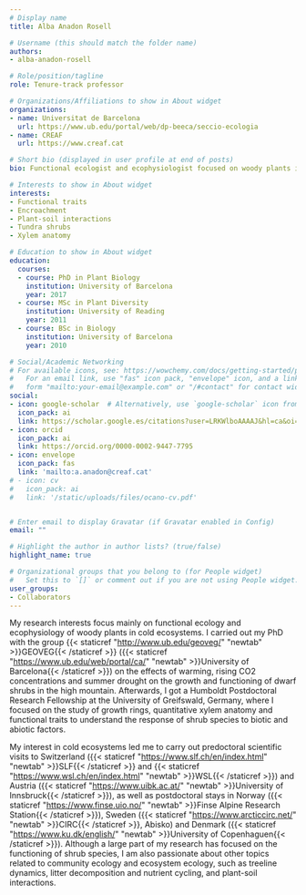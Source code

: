 ```yaml
---
# Display name
title: Alba Anadon Rosell

# Username (this should match the folder name)
authors:
- alba-anadon-rosell

# Role/position/tagline
role: Tenure-track professor

# Organizations/Affiliations to show in About widget
organizations:
- name: Universitat de Barcelona
  url: https://www.ub.edu/portal/web/dp-beeca/seccio-ecologia
- name: CREAF
  url: https://www.creaf.cat

# Short bio (displayed in user profile at end of posts)
bio: Functional ecologist and ecophysiologist focused on woody plants in cold ecosystems

# Interests to show in About widget
interests:
- Functional traits
- Encroachment
- Plant-soil interactions
- Tundra shrubs
- Xylem anatomy

# Education to show in About widget
education:
  courses:
  - course: PhD in Plant Biology
    institution: University of Barcelona
    year: 2017
  - course: MSc in Plant Diversity
    institution: University of Reading
    year: 2011
  - course: BSc in Biology
    institution: University of Barcelona
    year: 2010

# Social/Academic Networking
# For available icons, see: https://wowchemy.com/docs/getting-started/page-builder/#icons
#   For an email link, use "fas" icon pack, "envelope" icon, and a link in the
#   form "mailto:your-email@example.com" or "/#contact" for contact widget.
social:
- icon: google-scholar  # Alternatively, use `google-scholar` icon from `ai` icon pack
  icon_pack: ai
  link: https://scholar.google.es/citations?user=LRKWlboAAAAJ&hl=ca&oi=ao
- icon: orcid
  icon_pack: ai
  link: https://orcid.org/0000-0002-9447-7795
- icon: envelope
  icon_pack: fas
  link: 'mailto:a.anadon@creaf.cat'
# - icon: cv
#   icon_pack: ai
#   link: '/static/uploads/files/ocano-cv.pdf'


# Enter email to display Gravatar (if Gravatar enabled in Config)
email: ""

# Highlight the author in author lists? (true/false)
highlight_name: true

# Organizational groups that you belong to (for People widget)
#   Set this to `[]` or comment out if you are not using People widget.
user_groups:
- Collaborators
---
```


My research interests focus mainly on functional ecology and ecophysiology of woody plants in cold ecosystems. I carried out my PhD with the group {{< staticref "http://www.ub.edu/geoveg/" "newtab" >}}GEOVEG{{< /staticref >}} ({{< staticref "https://www.ub.edu/web/portal/ca/" "newtab" >}}University of Barcelona{{< /staticref >}}) on the effects of warming, rising CO2 concentrations and summer drought on the growth and functioning of dwarf shrubs in the high mountain. Afterwards, I got a Humboldt Postdoctoral Research Fellowship at the University of Greifswald, Germany, where I focused on the study of growth rings, quantitative xylem anatomy and functional traits to understand the response of shrub species to biotic and abiotic factors.

My interest in cold ecosystems led me to carry out predoctoral scientific visits to Switzerland ({{< staticref "https://www.slf.ch/en/index.html" "newtab" >}}SLF{{< /staticref >}} and {{< staticref "https://www.wsl.ch/en/index.html" "newtab" >}}WSL{{< /staticref >}}) and Austria ({{< staticref "https://www.uibk.ac.at/" "newtab" >}}University of Innsbruck{{< /staticref >}}), as well as postdoctoral stays in Norway ({{< staticref "https://www.finse.uio.no/" "newtab" >}}Finse Alpine Research Station{{< /staticref >}}), Sweden ({{< staticref "https://www.arcticcirc.net/" "newtab" >}}CIRC{{< /staticref >}}, Abisko) and Denmark ({{< staticref "https://www.ku.dk/english/" "newtab" >}}University of Copenhaguen{{< /staticref >}}). Although a large part of my research has focused on the functioning of shrub species, I am also passionate about other topics related to community ecology and ecosystem ecology, such as treeline dynamics, litter decomposition and nutrient cycling, and plant-soil interactions.
